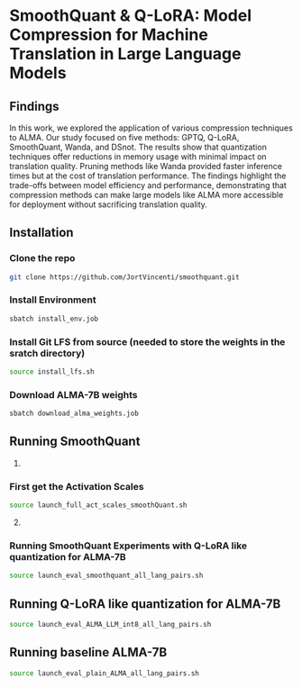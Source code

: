 # SmoothQuant \& Q-LoRA: Model Compression for Machine Translation in Large Language Models

## Findings

In this work, we explored the application of various compression techniques to ALMA. Our study focused on five methods: GPTQ, Q-LoRA, SmoothQuant, Wanda, and DSnot. The results show that quantization techniques offer reductions in memory usage with minimal impact on translation quality. Pruning methods like Wanda provided faster inference times but at the cost of translation performance. The findings highlight the trade-offs between model efficiency and performance, demonstrating that compression methods can make large models like ALMA more accessible for deployment without sacrificing translation quality.

## Installation

### Clone the repo
```bash
git clone https://github.com/JortVincenti/smoothquant.git
```

### Install Environment

```bash
sbatch install_env.job
```
### Install Git LFS from source (needed to store the weights in the sratch directory)
```bash
source install_lfs.sh
```


### Download ALMA-7B weights
```bash
sbatch download_alma_weights.job
```

## Running SmoothQuant
1)
### First get the Activation Scales
```bash
source launch_full_act_scales_smoothQuant.sh
```
2)
### Running SmoothQuant Experiments with Q-LoRA like quantization for ALMA-7B
```bash
source launch_eval_smoothquant_all_lang_pairs.sh 

```

## Running Q-LoRA like quantization for ALMA-7B
```bash
source launch_eval_ALMA_LLM_int8_all_lang_pairs.sh
```

## Running baseline ALMA-7B
```bash
source launch_eval_plain_ALMA_all_lang_pairs.sh
```
